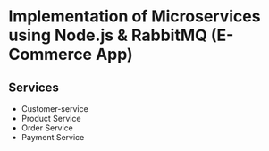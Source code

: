 # Implementation of Microservices using Node.js & RabbitMQ (E-Commerce App)

## Services
- Customer-service
- Product Service
- Order Service
- Payment Service